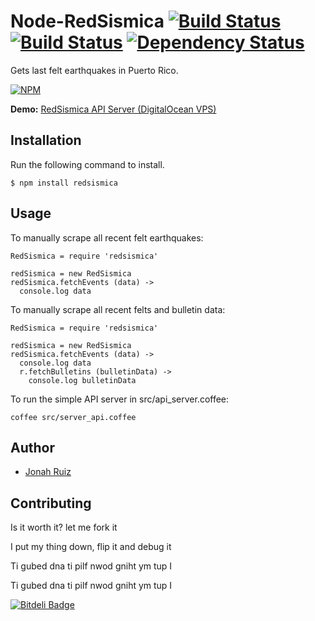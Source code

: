 # Node-RedSismica [![Build Status](https://drone.io/github.com/jonahoffline/node-redsismica/status.png)](https://drone.io/github.com/jonahoffline/node-redsismica/latest) [![Build Status](https://travis-ci.org/jonahoffline/node-redsismica.png)](https://travis-ci.org/jonahoffline/node-redsismica) [![Dependency Status](https://gemnasium.com/jonahoffline/node-redsismica.png)](https://gemnasium.com/jonahoffline/node-redsismica)

Gets last felt earthquakes in Puerto Rico.

[![NPM](https://nodei.co/npm/redsismica.png?downloads=true)](https://nodei.co/npm/redsismica/)

**Demo:** [RedSismica API Server (DigitalOcean VPS)](http://pixelhipster.com:9090)

## Installation

Run the following command to install.

    $ npm install redsismica
    
## Usage

To manually scrape all recent felt earthquakes:

```coffee-script
RedSismica = require 'redsismica'

redSismica = new RedSismica
redSismica.fetchEvents (data) ->
  console.log data
```	

To manually scrape all recent felts and bulletin data:

```coffee-script
RedSismica = require 'redsismica'

redSismica = new RedSismica
redSismica.fetchEvents (data) ->
  console.log data
  r.fetchBulletins (bulletinData) ->
    console.log bulletinData
```	

To run the simple API server in src/api_server.coffee:

```console
coffee src/server_api.coffee
```

## Author
  * [Jonah Ruiz](http://www.pixelhipsters.com)

## Contributing

Is it worth it? let me fork it

I put my thing down, flip it and debug it

Ti gubed dna ti pilf nwod gniht ym tup I

Ti gubed dna ti pilf nwod gniht ym tup I

[![Bitdeli Badge](https://d2weczhvl823v0.cloudfront.net/jonahoffline/node-redsismica/trend.png)](https://bitdeli.com/free "Bitdeli Badge")
